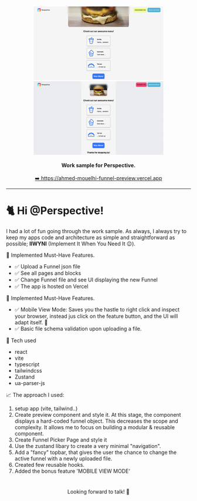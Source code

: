 <p align="center">
   <img src="docAssets/big-screen-normal.png" height="200" />
    <img src="docAssets/big-screen-mobile-view-on.png" height="200" />
    <br>
    <br>
    <b>Work sample for Perspective.</b>
    <br>
    <br>
    <a href="https://ahmed-mouelhi-funnel-preview.vercel.app">➡️ https://ahmed-mouelhi-funnel-preview.vercel.app</a>
</p>

___

# 🐈  Hi @Perspective!

I had a lot of fun going through the work sample. As always, I always try to keep my apps code and architecture as simple and straightforward as possible;  **IIWYNI** (Implement It When You Need It 😉).



🏅 Implemented Must-Have Features.

- ✅ Upload a Funnel json file
- ✅ See all pages and blocks
- ✅ Change Funnel file and see UI displaying the new Funnel
- ✅ The app is hosted on Vercel

🎁 Implemented Must-Have Features.

- ✅ Mobile View Mode: Saves you the hastle to right click and inspect your browser, instead jus click on the feature button, and the UI will adapt itself. 🥰
- ✅ Basic file  schema validation upon uploading a file.

🧰 Tech used

* react
* vite
* typescript
* tailwindcss
* Zustand
* ua-parser-js

📈 The approach I used: 

1. setup app (vite, tailwind..)
2. Create preview component and style it. At this stage, the component displays a hard-coded funnel object. This decreases the scope and complexity. It allows me to focus on building a modular & reusable component. 
3. Create Funnel Picker Page and style it
4. Use the zustand libary to create a very minimal "navigation".
5. Add a "fancy" topbar, that gives the user the chance to change the active funnel with a newly uploaded file.
6. Created few reusable hooks.
7. Added the bonus feature 'MOBILE VIEW MODE‘
# 
<p align="center">
   Looking forward to talk! 🚀
<p/>
